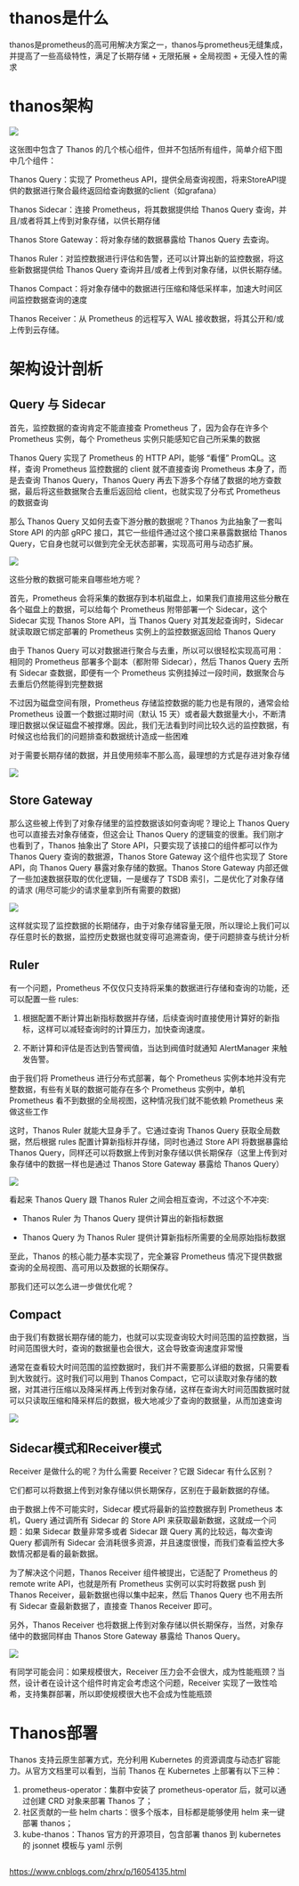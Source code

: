# thanos是什么

thanos是prometheus的高可用解决方案之一，thanos与prometheus无缝集成，并提高了一些高级特性，满足了长期存储 + 无限拓展 + 全局视图 + 无侵入性的需求

# thanos架构

![](./thanos架构.png)

这张图中包含了 Thanos 的几个核心组件，但并不包括所有组件，简单介绍下图中几个组件：

Thanos Query：实现了 Prometheus API，提供全局查询视图，将来StoreAPI提供的数据进行聚合最终返回给查询数据的client（如grafana）

Thanos Sidecar：连接 Prometheus，将其数据提供给 Thanos Query 查询，并且/或者将其上传到对象存储，以供长期存储



Thanos Store Gateway：将对象存储的数据暴露给 Thanos Query 去查询。

Thanos Ruler：对监控数据进行评估和告警，还可以计算出新的监控数据，将这些新数据提供给 Thanos Query 查询并且/或者上传到对象存储，以供长期存储。

Thanos Compact：将对象存储中的数据进行压缩和降低采样率，加速大时间区间监控数据查询的速度

Thanos Receiver：从 Prometheus 的远程写入 WAL 接收数据，将其公开和/或上传到云存储。

# 架构设计剖析

## Query 与 Sidecar

首先，监控数据的查询肯定不能直接查 Prometheus 了，因为会存在许多个 Prometheus 实例，每个 Prometheus 实例只能感知它自己所采集的数据

Thanos Query 实现了 Prometheus 的 HTTP API，能够 “看懂” PromQL。这样，查询 Prometheus 监控数据的 client 就不直接查询 Prometheus 本身了，而是去查询 Thanos Query，Thanos Query 再去下游多个存储了数据的地方查数据，最后将这些数据聚合去重后返回给 client，也就实现了分布式 Prometheus 的数据查询

那么 Thanos Query 又如何去查下游分散的数据呢？Thanos 为此抽象了一套叫 Store API 的内部 gRPC 接口，其它一些组件通过这个接口来暴露数据给 Thanos Query，它自身也就可以做到完全无状态部署，实现高可用与动态扩展。

![](./Query&Sidcar.png)

这些分散的数据可能来自哪些地方呢？

首先，Prometheus 会将采集的数据存到本机磁盘上，如果我们直接用这些分散在各个磁盘上的数据，可以给每个 Prometheus 附带部署一个 Sidecar，这个 Sidecar 实现 Thanos Store API，当 Thanos Query 对其发起查询时，Sidecar 就读取跟它绑定部署的 Prometheus 实例上的监控数据返回给 Thanos Query

由于 Thanos Query 可以对数据进行聚合与去重，所以可以很轻松实现高可用：相同的 Prometheus 部署多个副本（都附带 Sidecar），然后 Thanos Query 去所有 Sidecar 查数据，即便有一个 Prometheus 实例挂掉过一段时间，数据聚合与去重后仍然能得到完整数据

不过因为磁盘空间有限，Prometheus 存储监控数据的能力也是有限的，通常会给 Prometheus 设置一个数据过期时间（默认 15 天）或者最大数据量大小，不断清理旧数据以保证磁盘不被撑爆。因此，我们无法看到时间比较久远的监控数据，有时候这也给我们的问题排查和数据统计造成一些困难

对于需要长期存储的数据，并且使用频率不那么高，最理想的方式是存进对象存储

![](./Prometheus使用RemoteStorage.png)

## Store Gateway

那么这些被上传到了对象存储里的监控数据该如何查询呢？理论上 Thanos Query 也可以直接去对象存储查，但这会让 Thanos Query 的逻辑变的很重。我们刚才也看到了，Thanos 抽象出了 Store API，只要实现了该接口的组件都可以作为 Thanos Query 查询的数据源，Thanos Store Gateway 这个组件也实现了 Store API，向 Thanos Query 暴露对象存储的数据。Thanos Store Gateway 内部还做了一些加速数据获取的优化逻辑，一是缓存了 TSDB 索引，二是优化了对象存储的请求 (用尽可能少的请求量拿到所有需要的数据)

![](./ThanosStorageGateway的作用.png)

这样就实现了监控数据的长期储存，由于对象存储容量无限，所以理论上我们可以存任意时长的数据，监控历史数据也就变得可追溯查询，便于问题排查与统计分析

## Ruler

有一个问题，Prometheus 不仅仅只支持将采集的数据进行存储和查询的功能，还可以配置一些 rules:

1. 根据配置不断计算出新指标数据并存储，后续查询时直接使用计算好的新指标，这样可以减轻查询时的计算压力，加快查询速度。

2. 不断计算和评估是否达到告警阀值，当达到阀值时就通知 AlertManager 来触发告警。

由于我们将 Prometheus 进行分布式部署，每个 Prometheus 实例本地并没有完整数据，有些有关联的数据可能存在多个 Prometheus 实例中，单机 Prometheus 看不到数据的全局视图，这种情况我们就不能依赖 Prometheus 来做这些工作

这时，Thanos Ruler 就能大显身手了。它通过查询 Thanos Query 获取全局数据，然后根据 rules 配置计算新指标并存储，同时也通过 Store API 将数据暴露给 Thanos Query，同样还可以将数据上传到对象存储以供长期保存（这里上传到对象存储中的数据一样也是通过 Thanos Store Gateway 暴露给 Thanos Query）

![](./ThanosRuler的功能.png)

看起来 Thanos Query 跟 Thanos Ruler 之间会相互查询，不过这个不冲突:

- Thanos Ruler 为 Thanos Query 提供计算出的新指标数据

- Thanos Query 为 Thanos Ruler 提供计算新指标所需要的全局原始指标数据

至此，Thanos 的核心能力基本实现了，完全兼容 Prometheus 情况下提供数据查询的全局视图、高可用以及数据的长期保存。

那我们还可以怎么进一步做优化呢？

## Compact

由于我们有数据长期存储的能力，也就可以实现查询较大时间范围的监控数据，当时间范围很大时，查询的数据量也会很大，这会导致查询速度非常慢

通常在查看较大时间范围的监控数据时，我们并不需要那么详细的数据，只需要看到大致就行。这时我们可以用到 Thanos Compact，它可以读取对象存储的数据，对其进行压缩以及降采样再上传到对象存储，这样在查询大时间范围数据时就可以只读取压缩和降采样后的数据，极大地减少了查询的数据量，从而加速查询

![](./ThanosCompact可以压缩数据优化存取.png)

## Sidecar模式和Receiver模式

Receiver 是做什么的呢？为什么需要 Receiver？它跟 Sidecar 有什么区别？

它们都可以将数据上传到对象存储以供长期保存，区别在于最新数据的存储。

由于数据上传不可能实时，Sidecar 模式将最新的监控数据存到 Prometheus 本机，Query 通过调所有 Sidecar 的 Store API 来获取最新数据，这就成一个问题：如果 Sidecar 数量非常多或者 Sidecar 跟 Query 离的比较远，每次查询 Query 都调所有 Sidecar 会消耗很多资源，并且速度很慢，而我们查看监控大多数情况都是看的最新数据。

为了解决这个问题，Thanos Receiver 组件被提出，它适配了 Prometheus 的 remote write API，也就是所有 Prometheus 实例可以实时将数据 push 到 Thanos Receiver，最新数据也得以集中起来，然后 Thanos Query 也不用去所有 Sidecar 查最新数据了，直接查 Thanos Receiver 即可。

另外，Thanos Receiver 也将数据上传到对象存储以供长期保存，当然，对象存储中的数据同样由 Thanos Store Gateway 暴露给 Thanos Query。

![](./Receiver模式.png)

有同学可能会问：如果规模很大，Receiver 压力会不会很大，成为性能瓶颈？当然，设计者在设计这个组件时肯定会考虑这个问题，Receiver 实现了一致性哈希，支持集群部署，所以即使规模很大也不会成为性能瓶颈

# Thanos部署

Thanos 支持云原生部署方式，充分利用 Kubernetes 的资源调度与动态扩容能力。从官方文档里可以看到，当前 Thanos 在 Kubernetes 上部署有以下三种：

1. prometheus-operator：集群中安装了 prometheus-operator 后，就可以通过创建 CRD 对象来部署 Thanos 了；
2. 社区贡献的一些 helm charts：很多个版本，目标都是能够使用 helm 来一键部署 thanos；
3. kube-thanos：Thanos 官方的开源项目，包含部署 thanos 到 kubernetes 的 jsonnet 模板与 yaml 示例

##

https://www.cnblogs.com/zhrx/p/16054135.html



